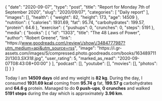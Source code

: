 {
    "date": "2020-09-07",
    "type": "post",
    "title": "Report for Monday 7th of September 2020",
    "slug": "2020\/09\/07",
    "categories": [
        "Daily report"
    ],
    "images": [],
    "health": {
        "weight": 82,
        "height": 173,
        "age": 14509
    },
    "nutrition": {
        "calories": 1931.69,
        "fat": 95.74,
        "carbohydrates": 199.57,
        "protein": 64.6
    },
    "exercise": {
        "pushups": 0,
        "crunches": 0,
        "steps": 5191
    },
    "media": {
        "books": [
            {
                "id": "1303",
                "title": "The 48 Laws of Power",
                "author": "Robert Greene",
                "link": "https:\/\/www.goodreads.com\/review\/show\/3484777987?utm_medium=api&utm_source=rss",
                "image": "https:\/\/i.gr-assets.com\/images\/S\/compressed.photo.goodreads.com\/books\/1634897112l\/1303._SX318_.jpg",
                "user_rating": 5,
                "marked_as_read": "2020-09-07T08:43:08+00:00"
            }
        ],
        "podcast": [],
        "youtube": [],
        "movies": [],
        "photos": []
    }
}

Today I am <strong>14509 days</strong> old and my weight is <strong>82 kg</strong>. During the day, I consumed <strong>1931.69 kcal</strong> coming from <strong>95.74 g</strong> fat, <strong>199.57 g</strong> carbohydrates and <strong>64.6 g</strong> protein. Managed to do <strong>0 push-ups</strong>, <strong>0 crunches</strong> and walked <strong>5191 steps</strong> during the day which is approximately <strong>3.96 km</strong>.